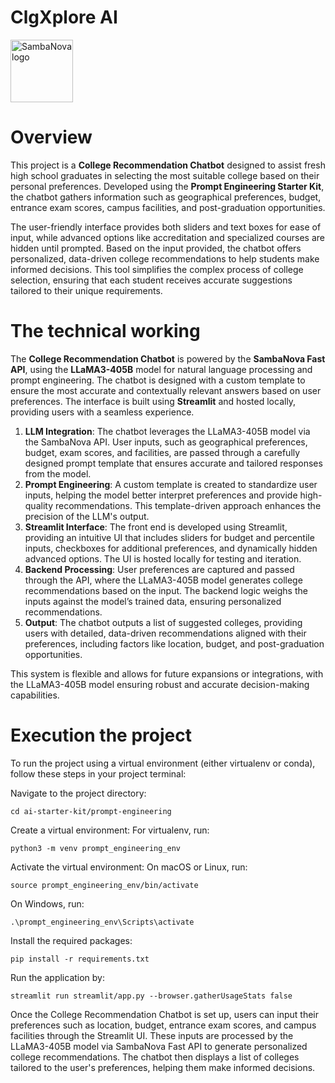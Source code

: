 

# ClgXplore AI

<picture>
  <source media="(prefers-color-scheme: dark)" srcset="prompt_engineering/clgxplore-high-resolution-logo.png" height="100">
  <img alt="SambaNova logo" src="./images/SambaNova-dark-logo-1.png" height="100">
</picture>


# Overview

This project is a **College Recommendation Chatbot** designed to assist fresh high school graduates in selecting the most suitable college based on their personal preferences. Developed using the **Prompt Engineering Starter Kit**, the chatbot gathers information such as geographical preferences, budget, entrance exam scores, campus facilities, and post-graduation opportunities. 

The user-friendly interface provides both sliders and text boxes for ease of input, while advanced options like accreditation and specialized courses are hidden until prompted. Based on the input provided, the chatbot offers personalized, data-driven college recommendations to help students make informed decisions. This tool simplifies the complex process of college selection, ensuring that each student receives accurate suggestions tailored to their unique requirements.

# The technical working

The **College Recommendation Chatbot** is powered by the **SambaNova Fast API**, using the **LLaMA3-405B** model for natural language processing and prompt engineering. The chatbot is designed with a custom template to ensure the most accurate and contextually relevant answers based on user preferences. The interface is built using **Streamlit** and hosted locally, providing users with a seamless experience.

1. **LLM Integration**: The chatbot leverages the LLaMA3-405B model via the SambaNova API. User inputs, such as geographical preferences, budget, exam scores, and facilities, are passed through a carefully designed prompt template that ensures accurate and tailored responses from the model.
2. **Prompt Engineering**: A custom template is created to standardize user inputs, helping the model better interpret preferences and provide high-quality recommendations. This template-driven approach enhances the precision of the LLM's output.
3. **Streamlit Interface**: The front end is developed using Streamlit, providing an intuitive UI that includes sliders for budget and percentile inputs, checkboxes for additional preferences, and dynamically hidden advanced options. The UI is hosted locally for testing and iteration.
4. **Backend Processing**: User preferences are captured and passed through the API, where the LLaMA3-405B model generates college recommendations based on the input. The backend logic weighs the inputs against the model’s trained data, ensuring personalized recommendations.
5. **Output**: The chatbot outputs a list of suggested colleges, providing users with detailed, data-driven recommendations aligned with their preferences, including factors like location, budget, and post-graduation opportunities.

This system is flexible and allows for future expansions or integrations, with the LLaMA3-405B model ensuring robust and accurate decision-making capabilities.

# Execution the project

To run the project using a virtual environment (either virtualenv or conda), follow these steps in your project terminal:

Navigate to the project directory:
```
cd ai-starter-kit/prompt-engineering
```
Create a virtual environment: For virtualenv, run:
```
python3 -m venv prompt_engineering_env
```
Activate the virtual environment: On macOS or Linux, run:
```
source prompt_engineering_env/bin/activate
```
On Windows, run:
```
.\prompt_engineering_env\Scripts\activate
```
Install the required packages:

```
pip install -r requirements.txt
```

Run the application by:
```
streamlit run streamlit/app.py --browser.gatherUsageStats false 
```


Once the College Recommendation Chatbot is set up, users can input their preferences such as location, budget, entrance exam scores, and campus facilities through the Streamlit UI. These inputs are processed by the LLaMA3-405B model via SambaNova Fast API to generate personalized college recommendations. The chatbot then displays a list of colleges tailored to the user's preferences, helping them make informed decisions.
